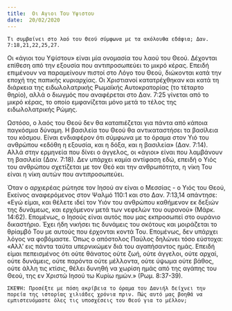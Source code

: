 ```yaml
---
title:  Οι Αγιοι Του Υψιστου
date:  20/02/2020
---
```


`Τι συμβαίνει στο λαό του Θεού σύμφωνα με τα ακόλουθα εδάφια; Δαν. 7:18,21,22,25,27.`

Οι «άγιοι του Υψίστου» είναι μία ονομασία του λαού του Θεού. Δέχονται επίθεση από την εξουσία που αντιπροσωπεύει το μικρό κέρας. Επειδή επιμένουν να παραμείνουν πιστοί στο Λόγο του Θεού, διώκονται κατά την εποχή της παπικής κυριαρχίας. Οι Χριστιανοί κατατρέχθηκαν και κατά τη διάρκεια της ειδωλολατρικής Ρωμαϊκής Αυτοκρατορίας (το τέταρτο θηρίο), αλλά ο διωγμός που αναφέρεται στο Δαν. 7:25 γίνεται από το μικρό κέρας, το οποίο εμφανίζεται μόνο μετά το τέλος της ειδωλολατρικής Ρώμης.

Ωστόσο, ο λαός του Θεού δεν θα καταπιέζεται για πάντα από κάποια παγκόσμια δύναμη. Η βασιλεία του Θεού θα αντικαταστήσει τα βασίλεια του κόσμου. Είναι ενδιαφέρον ότι σύμφωνα με το όραμα στον Υιό του ανθρώπου «εδόθη η εξουσία, και η δόξα, και η βασιλεία» (Δαν. 7:14). Αλλά στην ερμηνεία που δίνει ο άγγελος, οι «άγιοι» είναι που λαμβάνουν τη βασιλεία (Δαν. 7:18). Δεν υπάρχει καμία αντίφαση εδώ, επειδή ο Υιός του ανθρώπου σχετίζεται με τον Θεό και την ανθρωπότητα, η νίκη Του είναι η νίκη αυτών που αντιπροσωπεύει.

Όταν ο αρχιερέας ρώτησε τον Ιησού αν είναι ο Μεσσίας - ο Υιός του Θεού, Εκείνος αναφερόμενος στον Ψαλμό 110:1 και στο Δαν. 7:13,14 απάντησε: «Εγώ είμαι, και θέλετε ιδεί τον Υιόν του ανθρώπου καθήμενον εκ δεξιών της δυνάμεως, και ερχόμενον μετά των νεφελών του ουρανού» (Μάρκ. 14:62). Επομένως, ο Ιησούς είναι αυτός που μας εκπροσωπεί στο ουράνιο δικαστήριο. Έχει ήδη νικήσει τις δυνάμεις του σκότους και μοιράζεται το θρίαμβό Του με αυτούς που έρχονται κοντά Του. Επομένως, δεν υπάρχει λόγος να φοβόμαστε. Όπως ο απόστολος Παύλος δηλώνει τόσο εύστοχα: «Αλλ’ εις πάντα ταύτα υπερνικώμεν διά του αγαπήσαντος ημάς. Επειδή είμαι πεπεισμένος ότι ούτε θάνατος ούτε ζωή, ούτε άγγελοι, ούτε αρχαί, ούτε δυνάμεις, ούτε παρόντα ούτε μέλλοντα, ούτε ύψωμα ούτε βάθος, ούτε άλλη τις κτίσις, θέλει δυνηθή να χωρίση ημάς από της αγάπης του Θεού, της εν Χριστώ Ιησού τω Κυρίω ημών.» (Ρωμ. 8:37-39).

`ΣΚΕΨΗ: Προσέξτε με πόση ακρίβεια το όραμα του Δανιήλ δείχνει την πορεία της ιστορίας χιλιάδες χρόνια πριν. Πώς αυτό μας βοηθά να εμπιστευόμαστε όλες τις υποσχέσεις του Θεού για το μέλλον;`